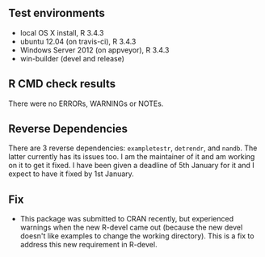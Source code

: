## Test environments
* local OS X install, R 3.4.3
* ubuntu 12.04 (on travis-ci), R 3.4.3
* Windows Server 2012 (on appveyor), R 3.4.3
* win-builder (devel and release)

## R CMD check results
There were no ERRORs, WARNINGs or NOTEs.

## Reverse Dependencies
There are 3 reverse dependencies: `exampletestr`, `detrendr`, and `nandb`. The latter currently has its issues too. I am the maintainer of it and am working on it to get it fixed. I have been given a deadline of 5th January for it and I expect to have it fixed by 1st January.

## Fix
* This package was submitted to CRAN recently, but experienced warnings when the new R-devel came out (because the new devel doesn't like examples to change the working directory). This is a fix to address this new requirement in R-devel.
